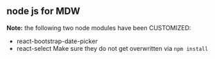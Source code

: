 ## node js for MDW
**Note:** the following two node modules have been CUSTOMIZED:
 - react-bootstrap-date-picker
 - react-select
Make sure they do not get overwritten via `npm install`